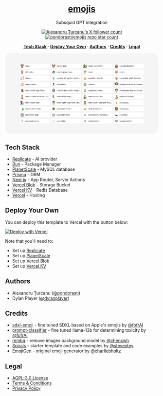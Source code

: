 <a href="https://emojis.sh/">
  <h1 align="center">emojis</h1>
</a>

<p align="center">
  Subsquid GPT integration
</p>

<p align="center">
  <a href="https://twitter.com/pondorasti">
    <img src="https://img.shields.io/twitter/follow/pondorasti?style=flat&logo=x&color=0bf&logoColor=fff" alt="Alexandru Ţurcanu's X follower count" />
  </a>

  <a href="https://github.com/pondorasti/emojis">
    <img src="https://img.shields.io/github/stars/pondorasti/emojis?label=pondorasti%2Femojis" alt="pondorasti/emojis repo star count" />
  </a>
</p>

<p align="center">
  <a href="#tech-stack"><strong>Tech Stack</strong></a> ·
  <a href="#tech-stack"><strong>Deploy Your Own</strong></a> ·
  <a href="#authors"><strong>Authors</strong></a> ·
  <a href="#credits"><strong>Credits</strong></a> ·
  <a href="#legal"><strong>Legal</strong></a>
</p>

<a href="https://emojis.sh/">
    <img alt="grid of ai generated emojis including pepe-soldier, goldendoodle, minecraft-tree, and pusheen-dog " src="public/_static/readme.png"> 
</a>

<br/>

## Tech Stack

- [Replicate](https://replicate.com/) - AI provider
- [Bun](https://bun.sh/) - Package Manager
- [PlanetScale](https://planetscale.com/) - MySQL database
- [Prisma](https://www.prisma.io/) - ORM
- [Next.js](https://nextjs.org/docs/app) - App Router, Server Actions
- [Vercel Blob](https://vercel.com/storage/blob) - Storage Bucket
- [Vercel KV](https://vercel.com/storage/kv) - Redis Database
- [Vercel](https://vercel.com/) - Hosting

## Deploy Your Own

You can deploy this template to Vercel with the button below:

[![Deploy with Vercel](https://vercel.com/button)](https://dub.sh/emojis-deploy)

Note that you'll need to:

- Set up [Replicate](https://replicate.com)
- Set up [PlanetScale](https://planetscale.com/)
- Set up [Vercel Blob](https://vercel.com/docs/storage/vercel-blob/quickstart)
- Set up [Vercel KV](https://vercel.com/docs/storage/vercel-kv/quickstart)

## Authors

- Alexandru Ţurcanu ([@pondorasti](https://x.com/pondorasti))
- Dylan Player ([@dylanplayer](https://twitter.com/dylanplayer))

## Credits

- [sdxl-emoji](https://replicate.com/fofr/sdxl-emoji) - fine tuned SDXL based on Apple's emojis by [@fofrAI](https://twitter.com/fofrAI)
- [prompt-classifier](https://replicate.com/fofr/prompt-classifier) - fine tuned llama-13b for determining toxicity by [@fofrAI](https://twitter.com/fofrAI)
- [rembg](https://replicate.com/cjwbw/rembg) - remove images background model by [@chenxwh](https://github.com/chenxwh)
- [Spirals](https://spirals.vercel.app/) - starter template and code examples by [@steventey](https://twitter.com/steventey)
- [EmojiGen](https://github.com/cbh123/emoji) - original emoji generator by [@charliebholtz](https://twitter.com/charliebholtz)

## Legal

- [AGPL-3.0 License](https://github.com/Pondorasti/emojis/blob/main/LICENSE)
- [Terms & Conditions](https://emojis.sh/terms)
- [Privacy Policy](https://emojis.sh/privacy)
